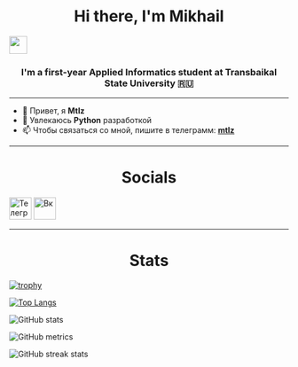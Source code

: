 

<h1 align="center">Hi there, I'm Mikhail</h1>
<img align="center" src="https://github.com/blackcater/blackcater/raw/main/images/Hi.gif" height="32"/></h1>
<h3 align="center">I'm a first-year Applied Informatics student at Transbaikal State University 🇷🇺</h3>

____

- 👋 Привет, я **Mtlz**
- 👀 Увлекаюсь **Python** разработкой
- 📫 Чтобы связаться со мной, пишите в телеграмм: **[mtlz](https://t.me/maskofmeow)**


____

<h1 align="center">Socials</h3>

[<img src='https://upload.wikimedia.org/wikipedia/commons/thumb/8/83/Telegram_2019_Logo.svg/512px-Telegram_2019_Logo.svg.png' alt='Телеграм' height='40'>](https://t.me/maskofmeow)
[<img src='https://upload.wikimedia.org/wikipedia/commons/2/21/VK.com-logo.svg' alt='Вк' height='40'>](https://vk.com/mshqqqqq)  


____

<h1 align="center">Stats</h3>


[![trophy](https://github-profile-trophy.vercel.app/?username=mshqq)](https://github.com/ryo-ma/github-profile-trophy)

[![Top Langs](https://github-readme-stats.vercel.app/api/top-langs/?username=mshqq)](https://github.com/anuraghazra/github-readme-stats)

![GitHub stats](https://github-readme-stats.vercel.app/api?username=mshqq&show_icons=true)  

![GitHub metrics](https://metrics.lecoq.io/mshqq)  

![GitHub streak stats](https://github-readme-streak-stats.herokuapp.com/?user=mshqq)  

